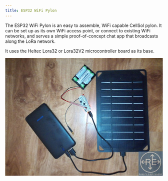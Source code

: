 ```yaml
---
title: ESP32 WiFi Pylon
---
```


The ESP32 WiFi Pylon is an easy to assemble, WiFi capable CellSol pylon. It can be set up as its own WiFi access point, or connect to existing WiFi networks,
and serves a simple proof-of-concept chat app that broadcasts along the LoRa network.

It uses the Heltec Lora32 or Lora32V2 microcontroller board as its base.

![A CellSol ESP32 WiFi Pylon, Assembled, No Case](esp32pylon_assembled.jpg)